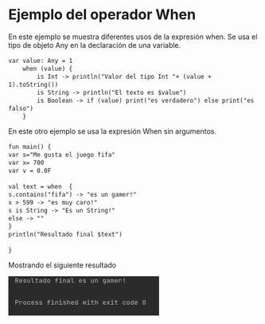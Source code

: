 # Ejemplo del operador When

En este ejemplo se muestra diferentes usos de la expresión when. Se usa el tipo de objeto Any 
en la declaración de una variable. 

```
var value: Any = 1
    when (value) {
        is Int -> println("Valor del tipo Int "+ (value + 1).toString())
        is String -> println("El texto es $value")
        is Boolean -> if (value) print("es verdadero") else print("es falso")
    }

```
En este otro ejemplo se usa la expresión When sin argumentos.
```
fun main() {
var s="Me gusta el juego fifa"
var x= 700
var v = 0.0F

val text = when  {
s.contains("fifa") -> "es un gamer!"
x > 599 -> "es muy caro!"
s is String -> "Es un String!"
else -> ""
}
println("Resultado final $text")

}
```

Mostrando el siguiente resultado

![](img/resultado_final.png)
